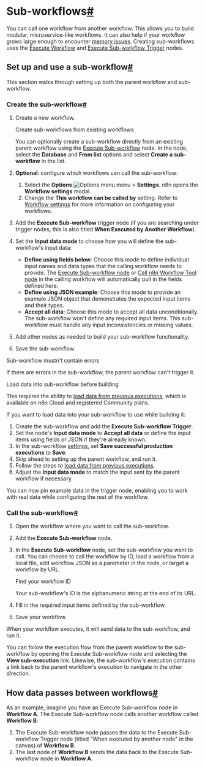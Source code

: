 [](https://github.com/n8n-io/n8n-docs/edit/main/docs/flow-logic/subworkflows.md "Edit this page")

# Sub-workflows[#](#sub-workflows "Permanent link")

You can call one workflow from another workflow. This allows you to build modular, microservice-like workflows. It can also help if your workflow grows large enough to encounter [memory issues](../../hosting/scaling/memory-errors/). Creating sub-workflows uses the [Execute Workflow](../../integrations/builtin/core-nodes/n8n-nodes-base.executeworkflow/) and [Execute Sub-workflow Trigger](../../integrations/builtin/core-nodes/n8n-nodes-base.executeworkflowtrigger/) nodes.

## Set up and use a sub-workflow[#](#set-up-and-use-a-sub-workflow "Permanent link")

This section walks through setting up both the parent workflow and sub-workflow.

### Create the sub-workflow[#](#create-the-sub-workflow "Permanent link")

1.  Create a new workflow.
    
    Create sub-workflows from existing workflows
    
    You can optionally create a sub-workflow directly from an existing parent workflow using the [Execute Sub-workflow](../../integrations/builtin/core-nodes/n8n-nodes-base.executeworkflow/) node. In the node, select the **Database** and **From list** options and select **Create a sub-workflow** in the list.
    
2.  **Optional**: configure which workflows can call the sub-workflow:
    
    1.  Select the **Options** ![Options menu](../../_images/common-icons/three-dot-options-menu.png) menu > **Settings**. n8n opens the **Workflow settings** modal.
    2.  Change the **This workflow can be called by** setting. Refer to [Workflow settings](../../workflows/settings/) for more information on configuring your workflows.
3.  Add the **Execute Sub-workflow** trigger node (if you are searching under trigger nodes, this is also titled **When Executed by Another Workflow**).
4.  Set the **Input data mode** to choose how you will define the sub-workflow's input data:
    *   **Define using fields below**: Choose this mode to define individual input names and data types that the calling workflow needs to provide. The [Execute Sub-workflow node](../../integrations/builtin/core-nodes/n8n-nodes-base.executeworkflow/) or [Call n8n Workflow Tool node](../../integrations/builtin/cluster-nodes/sub-nodes/n8n-nodes-langchain.toolworkflow/) in the calling workflow will automatically pull in the fields defined here.
    *   **Define using JSON example**: Choose this mode to provide an example JSON object that demonstrates the expected input items and their types.
    *   **Accept all data**: Choose this mode to accept all data unconditionally. The sub-workflow won't define any required input items. This sub-workflow must handle any input inconsistencies or missing values.
5.  Add other nodes as needed to build your sub-workflow functionality.
6.  Save the sub-workflow.

Sub-workflow mustn't contain errors

If there are errors in the sub-workflow, the parent workflow can't trigger it.

Load data into sub-workflow before building

This requires the ability to [load data from previous executions](../../workflows/executions/debug/), which is available on n8n Cloud and registered Community plans.

If you want to load data into your sub-workflow to use while building it:

1.  Create the sub-workflow and add the **Execute Sub-workflow Trigger**.
2.  Set the node's **Input data mode** to **Accept all data** or define the input items using fields or JSON if they're already known.
3.  In the sub-workflow [settings](../../workflows/settings/), set **Save successful production executions** to **Save**.
4.  Skip ahead to setting up the parent workflow, and run it.
5.  Follow the steps to [load data from previous executions](../../workflows/executions/debug/).
6.  Adjust the **Input data mode** to match the input sent by the parent workflow if necessary.

You can now pin example data in the trigger node, enabling you to work with real data while configuring the rest of the workflow.

### Call the sub-workflow[#](#call-the-sub-workflow "Permanent link")

1.  Open the workflow where you want to call the sub-workflow.
2.  Add the **Execute Sub-workflow** node.
3.  In the **Execute Sub-workflow** node, set the sub-workflow you want to call. You can choose to call the workflow by ID, load a workflow from a local file, add workflow JSON as a parameter in the node, or target a workflow by URL.
    
    Find your workflow ID
    
    Your sub-workflow's ID is the alphanumeric string at the end of its URL.
    
4.  Fill in the required input items defined by the sub-workflow.
    
5.  Save your workflow.

When your workflow executes, it will send data to the sub-workflow, and run it.

You can follow the execution flow from the parent workflow to the sub-workflow by opening the Execute Sub-workflow node and selecting the **View sub-execution** link. Likewise, the sub-workflow's execution contains a link back to the parent workflow's execution to navigate in the other direction.

## How data passes between workflows[#](#how-data-passes-between-workflows "Permanent link")

As an example, imagine you have an Execute Sub-workflow node in **Workflow A**. The Execute Sub-workflow node calls another workflow called **Workflow B**:

1.  The Execute Sub-workflow node passes the data to the Execute Sub-workflow Trigger node (titled "When executed by another node" in the canvas) of **Workflow B**.
2.  The last node of **Workflow B** sends the data back to the Execute Sub-workflow node in **Workflow A**.